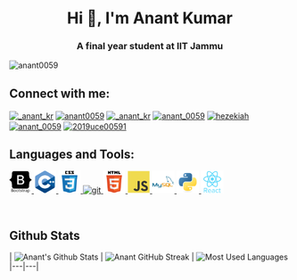 <h1 align="center">Hi 👋, I'm Anant Kumar</h1>
<h3 align="center">A final year student at IIT Jammu</h3>

<p align="left"> <img src="https://komarev.com/ghpvc/?username=anant0059&label=Profile%20views&color=0e75b6&style=plastic" alt="anant0059" /> </p>

<h2 align="left">Connect with me:</h2>
<p align="left">
<a href="https://twitter.com/_anant_kr" target="blank"><img align="center" src="https://raw.githubusercontent.com/rahuldkjain/github-profile-readme-generator/master/src/images/icons/Social/twitter.svg" alt="_anant_kr" height="30" width="40" /></a>
<a href="https://linkedin.com/in/anant0059" target="blank"><img align="center" src="https://raw.githubusercontent.com/rahuldkjain/github-profile-readme-generator/master/src/images/icons/Social/linked-in-alt.svg" alt="anant0059" height="30" width="40" /></a>
<a href="https://instagram.com/_anant_kr_" target="blank"><img align="center" src="https://raw.githubusercontent.com/rahuldkjain/github-profile-readme-generator/master/src/images/icons/Social/instagram.svg" alt="_anant_kr" height="30" width="40" /></a>
<a href="https://www.codechef.com/users/anant_0059" target="blank"><img align="center" src="https://cdn.jsdelivr.net/npm/simple-icons@3.1.0/icons/codechef.svg" alt="anant_0059" height="30" width="40" /></a>
<a href="https://codeforces.com/profile/hezekiah" target="blank"><img align="center" src="https://raw.githubusercontent.com/rahuldkjain/github-profile-readme-generator/master/src/images/icons/Social/codeforces.svg" alt="hezekiah" height="30" width="40" /></a>
<a href="https://www.leetcode.com/anant_0059" target="blank"><img align="center" src="https://raw.githubusercontent.com/rahuldkjain/github-profile-readme-generator/master/src/images/icons/Social/leet-code.svg" alt="anant_0059" height="30" width="40" /></a>
<a href="https://auth.geeksforgeeks.org/user/2019uce00591" target="blank"><img align="center" src="https://raw.githubusercontent.com/rahuldkjain/github-profile-readme-generator/master/src/images/icons/Social/geeks-for-geeks.svg" alt="2019uce00591" height="30" width="40" /></a>
</p>

<h2 align="left">Languages and Tools:</h2>
<p align="left"> <a href="https://getbootstrap.com" target="_blank" rel="noreferrer"> <img src="https://raw.githubusercontent.com/devicons/devicon/master/icons/bootstrap/bootstrap-plain-wordmark.svg" alt="bootstrap" width="40" height="40"/> </a> <a href="https://www.w3schools.com/cpp/" target="_blank" rel="noreferrer"> <img src="https://raw.githubusercontent.com/devicons/devicon/master/icons/cplusplus/cplusplus-original.svg" alt="cplusplus" width="40" height="40"/> </a> <a href="https://www.w3schools.com/css/" target="_blank" rel="noreferrer"> <img src="https://raw.githubusercontent.com/devicons/devicon/master/icons/css3/css3-original-wordmark.svg" alt="css3" width="40" height="40"/> </a> <a href="https://git-scm.com/" target="_blank" rel="noreferrer"> <img src="https://www.vectorlogo.zone/logos/git-scm/git-scm-icon.svg" alt="git" width="40" height="40"/> </a> <a href="https://www.w3.org/html/" target="_blank" rel="noreferrer"> <img src="https://raw.githubusercontent.com/devicons/devicon/master/icons/html5/html5-original-wordmark.svg" alt="html5" width="40" height="40"/> </a> <a href="https://developer.mozilla.org/en-US/docs/Web/JavaScript" target="_blank" rel="noreferrer"> <img src="https://raw.githubusercontent.com/devicons/devicon/master/icons/javascript/javascript-original.svg" alt="javascript" width="40" height="40"/> </a> <a href="https://www.mysql.com/" target="_blank" rel="noreferrer"> <img src="https://raw.githubusercontent.com/devicons/devicon/master/icons/mysql/mysql-original-wordmark.svg" alt="mysql" width="40" height="40"/> </a> <a href="https://www.python.org" target="_blank" rel="noreferrer"> <img src="https://raw.githubusercontent.com/devicons/devicon/master/icons/python/python-original.svg" alt="python" width="40" height="40"/> </a> <a href="https://reactjs.org/" target="_blank" rel="noreferrer"> <img src="https://raw.githubusercontent.com/devicons/devicon/master/icons/react/react-original-wordmark.svg" alt="react" width="40" height="40"/> </a> </p>

<br>

<h2>
    Github Stats
</h2>

| ![Anant's Github Stats](https://github-readme-stats.vercel.app/api?username=anant0059&show_icons=true&theme=radical) | ![Anant GitHub Streak](https://github-readme-streak-stats.herokuapp.com/?user=anant0059&theme=radical) | ![Most Used Languages](https://github-readme-stats.vercel.app/api/top-langs?username=anant0059&show_icons=true&theme=radical&locale=en&layout=compact)
|---|---|

